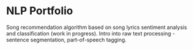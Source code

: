 # NLP Portfolio
Song recommendation algorithm based on song lyrics sentiment analysis and classification (work in progress). Intro into raw text processing - sentence segmentation, part-of-speech tagging.
